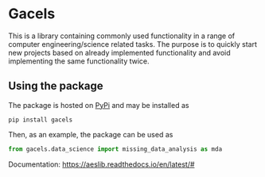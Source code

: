# Gacels

This is a library containing commonly used functionality in a range of computer engineering/science related tasks. The purpose is to quickly start new projects based on already implemented functionality and avoid implementing the same functionality twice. 

## Using the package
The package is hosted on [PyPi](https://pypi.org/project/aestene-lib/) and may be installed as
```
pip install gacels
```

Then, as an example, the package can be used as
```python
from gacels.data_science import missing_data_analysis as mda
```

Documentation: https://aeslib.readthedocs.io/en/latest/#
